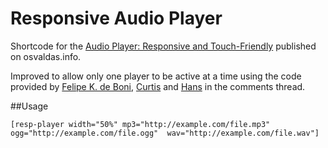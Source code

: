 Responsive Audio Player
=======================

Shortcode for the [Audio Player: Responsive and Touch-Friendly](http://osvaldas.info/audio-player-responsive-and-touch-friendly) published on osvaldas.info.

Improved to allow only one player to be active at a time using the code provided by [Felipe K. de Boni](http://osvaldas.info/audio-player-responsive-and-touch-friendly#comment-727), [Curtis](http://osvaldas.info/audio-player-responsive-and-touch-friendly#comment-773) and [Hans](http://osvaldas.info/audio-player-responsive-and-touch-friendly#comment-896) in the comments thread.


##Usage

`[resp-player width="50%" mp3="http://example.com/file.mp3" ogg="http://example.com/file.ogg"  wav="http://example.com/file.wav"]`